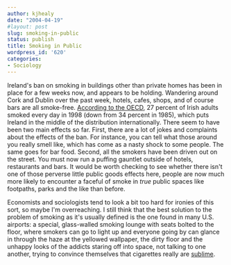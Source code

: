 ```yaml
---
author: kjhealy
date: "2004-04-19"
#layout: post
slug: smoking-in-public
status: publish
title: Smoking in Public
wordpress_id: '620'
categories:
- Sociology
---
```


Ireland's ban on smoking in buildings other than private homes has been in place for a few weeks now, and appears to be holding. Wandering around Cork and Dublin over the past week, hotels, cafes, shops, and of course bars are all smoke-free. [According to the OECD](http://www.oecd.org/dataoecd/51/35/1913396.pdf), 27 percent of Irish adults smoked every day in 1998 (down from 34 percent in 1985), which puts Ireland in the middle of the distribution internationally. There seem to have been two main effects so far. First, there are a lot of jokes and complaints about the effects of the ban. For instance, you can tell what those around you really smell like, which has come as a nasty shock to some people. The same goes for bar food. Second, all the smokers have been driven out on the street. You must now run a puffing gauntlet outside of hotels, restaurants and bars. It would be worth checking to see whether there isn't one of those perverse little public goods effects here, people are now much more likely to encounter a faceful of smoke in *true* public spaces like footpaths, parks and the like than before.

Economists and sociologists tend to look a bit too hard for ironies of this sort, so maybe I'm overreaching. I still think that the best solution to the problem of smoking as it's usually defined is the one found in many U.S. airports: a special, glass-walled smoking lounge with seats bolted to the floor, where smokers can go to light up and everyone going by can glance in through the haze at the yellowed wallpaper, the dirty floor and the unhappy looks of the addicts staring off into space, not talking to one another, trying to convince themselves that cigarettes really are [sublime](http://www.amazon.com/exec/obidos/ASIN/0822316412/ref=nosim/).
